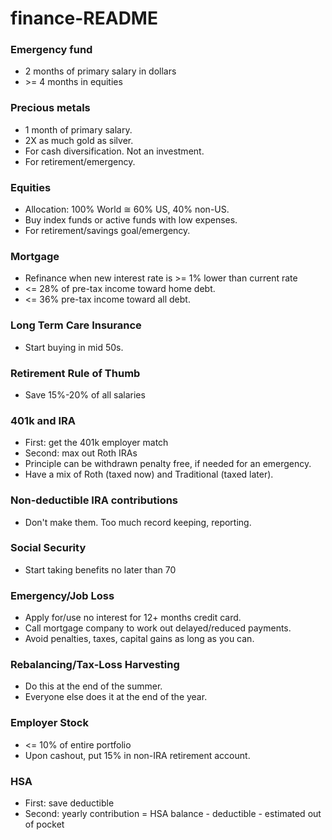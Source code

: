 # finance-README

### Emergency fund
* 2 months of primary salary in dollars
* &gt;= 4 months in equities
### Precious metals
* 1 month of primary salary.
* 2X as much gold as silver.
* For cash diversification. Not an investment.
* For retirement/emergency.
### Equities
* Allocation: 100% World &cong; 60% US, 40% non-US.
* Buy index funds or active funds with low expenses.
* For retirement/savings goal/emergency.
### Mortgage
* Refinance when new interest rate is &gt;= 1% lower than current rate
* &lt;= 28% of pre-tax income toward home debt.
* &lt;= 36% pre-tax income toward all debt.
### Long Term Care Insurance
* Start buying in mid 50s.
### Retirement Rule of Thumb
* Save 15%-20% of all salaries
### 401k and IRA
* First: get the 401k employer match
* Second: max out Roth IRAs
* Principle can be withdrawn penalty free, if needed for an emergency.
* Have a mix of Roth (taxed now) and Traditional (taxed later).
### Non-deductible IRA contributions
* Don't make them. Too much record keeping, reporting.
### Social Security
* Start taking benefits no later than 70
### Emergency/Job Loss
* Apply for/use no interest for 12+ months credit card.
* Call mortgage company to work out delayed/reduced payments.
* Avoid penalties, taxes, capital gains as long as you can.
### Rebalancing/Tax-Loss Harvesting
* Do this at the end of the summer.
* Everyone else does it at the end of the year.
### Employer Stock
* &lt;= 10% of entire portfolio
* Upon cashout, put 15% in non-IRA retirement account.
### HSA
* First: save deductible
* Second: yearly contribution = HSA balance - deductible - estimated out of pocket
